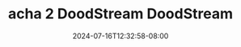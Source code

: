 --- 
title: "acha 2  DoodStream  DoodStream"
description: "video bokeh acha 2  DoodStream  DoodStream premium video full new"
date: 2024-07-16T12:32:58-08:00
file_code: "vn7mpl9169eo"
draft: false
cover: "z97ut7puhzv1uznp.jpg"
tags: ["acha", "DoodStream", "DoodStream"]
length: 830
fld_id: "1482749"
foldername: "Acha toge"
categories: ["Acha toge"]
views: 0
---